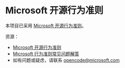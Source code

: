 # Microsoft 开源行为准则

本项目已采用 [Microsoft 开源行为准则](https://opensource.microsoft.com/codeofconduct/?WT.mc_id=academic-77807-sagibbon)。

资源：

- [Microsoft 开源行为准则](https://opensource.microsoft.com/codeofconduct/?WT.mc_id=academic-77807-sagibbon)
- [Microsoft 行为准则常见问题解答](https://opensource.microsoft.com/codeofconduct/faq/?WT.mc_id=academic-77807-sagibbon)
- 如有问题或疑虑，请联系 [opencode@microsoft.com](mailto:opencode@microsoft.com)
